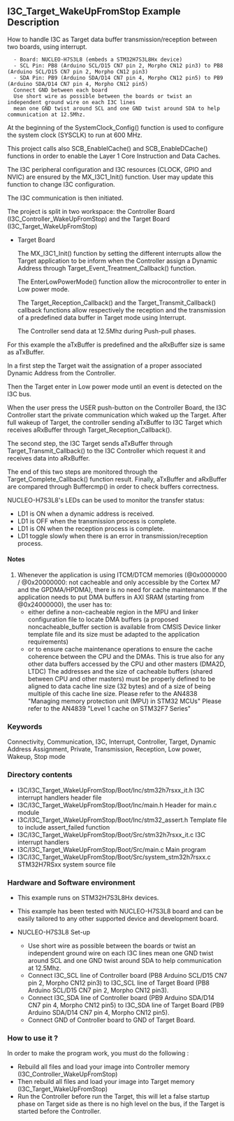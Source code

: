 ## <b>I3C_Target_WakeUpFromStop Example Description</b>

How to handle I3C as Target data buffer transmission/reception between two boards, using interrupt.

      - Board: NUCLEO-H7S3L8 (embeds a STM32H7S3L8Hx device)
      - SCL Pin: PB8 (Arduino SCL/D15 CN7 pin 2, Morpho CN12 pin3) to PB8 (Arduino SCL/D15 CN7 pin 2, Morpho CN12 pin3)
      - SDA Pin: PB9 (Arduino SDA/D14 CN7 pin 4, Morpho CN12 pin5) to PB9 (Arduino SDA/D14 CN7 pin 4, Morpho CN12 pin5)
      Connect GND between each board
      Use short wire as possible between the boards or twist an independent ground wire on each I3C lines
      mean one GND twist around SCL and one GND twist around SDA to help communication at 12.5Mhz.

At the beginning of the SystemClock_Config() function is used to configure the system
clock (SYSCLK) to run at 600 MHz.

This project calls also SCB_EnableICache() and SCB_EnableDCache() functions in order to enable
the Layer 1 Core Instruction and Data Caches.

The I3C peripheral configuration and I3C resources (CLOCK, GPIO and NVIC) are ensured by the MX_I3C1_Init() function.
User may update this function to change I3C configuration.

The I3C communication is then initiated.

The project is split in two workspace:
the Controller Board (I3C_Controller_WakeUpFromStop) and the Target Board (I3C_Target_WakeUpFromStop)

- Target Board

  The MX_I3C1_Init() function by setting the different interrupts allow the Target application to be inform
  when the Controller assign a Dynamic Address through Target_Event_Treatment_Callback() function.

  The EnterLowPowerMode() function allow the microcontroller to enter in Low power mode.

  The Target_Reception_Callback() and the Target_Transmit_Callback() callback functions
  allow respectively the reception and the transmission of a predefined data buffer in Target mode using Interrupt.

  The Controller send data at 12.5Mhz during Push-pull phases.

For this example the aTxBuffer is predefined and the aRxBuffer size is same as aTxBuffer.

In a first step the Target wait the assignation of a proper associated Dynamic Address from the Controller.

Then the Target enter in Low power mode until an event is detected on the I3C bus.

When the user press the USER push-button on the Controller Board, the I3C Controller start the private communication
which waked up the Target.
After full wakeup of Target, the controller sending aTxBuffer to I3C Target which receives aRxBuffer
through Target_Reception_Callback().

The second step, the I3C Target sends aTxBuffer through Target_Transmit_Callback()
to the I3C Controller which request it and receives data into aRxBuffer.

The end of this two steps are monitored through the Target_Complete_Callback() function
result.
Finally, aTxBuffer and aRxBuffer are compared through Buffercmp() in order to
check buffers correctness.

NUCLEO-H7S3L8's LEDs can be used to monitor the transfer status:

 - LD1 is ON when a dynamic address is received.
 - LD1 is OFF when the transmission process is complete.
 - LD1 is ON when the reception process is complete.
 - LD1 toggle slowly when there is an error in transmission/reception process.

#### <b>Notes</b>
 1. Whenever the application is using ITCM/DTCM memories (@0x0000000 / @0x20000000: not cacheable and only accessible
    by the Cortex M7 and the GPDMA/HPDMA), there is no need for cache maintenance.
    If the application needs to put DMA buffers in AXI SRAM (starting from @0x24000000), the user has to:
    - either define a non-cacheable region in the MPU and linker configuration file to locate DMA buffers
      (a proposed noncacheable_buffer section is available from CMSIS Device linker template file and its size must
      be adapted to the application requirements)
    - or to ensure cache maintenance operations to ensure the cache coherence between the CPU and the DMAs.
    This is true also for any other data buffers accessed by the CPU and other masters (DMA2D, LTDC)
    The addresses and the size of cacheable buffers (shared between CPU and other masters)
    must be properly defined to be aligned to data cache line size (32 bytes) and of a size of being multiple
    of this cache line size.
    Please refer to the AN4838 "Managing memory protection unit (MPU) in STM32 MCUs"
    Please refer to the AN4839 "Level 1 cache on STM32F7 Series"

### <b>Keywords</b>

Connectivity, Communication, I3C, Interrupt, Controller, Target, Dynamic Address Assignment, Private,
Transmission, Reception, Low power, Wakeup, Stop mode

### <b>Directory contents</b>

  - I3C/I3C_Target_WakeUpFromStop/Boot/Inc/stm32h7rsxx_it.h            I3C interrupt handlers header file
  - I3C/I3C_Target_WakeUpFromStop/Boot/Inc/main.h                    Header for main.c module
  - I3C/I3C_Target_WakeUpFromStop/Boot/Inc/stm32_assert.h            Template file to include assert_failed function
  - I3C/I3C_Target_WakeUpFromStop/Boot/Src/stm32h7rsxx_it.c            I3C interrupt handlers
  - I3C/I3C_Target_WakeUpFromStop/Boot/Src/main.c                    Main program
  - I3C/I3C_Target_WakeUpFromStop/Boot/Src/system_stm32h7rsxx.c        STM32H7RSxx system source file

### <b>Hardware and Software environment</b>

  - This example runs on STM32H7S3L8Hx devices.

  - This example has been tested with NUCLEO-H7S3L8 board and can be
    easily tailored to any other supported device and development board.

  - NUCLEO-H7S3L8 Set-up

    - Use short wire as possible between the boards or twist an independent ground wire on each I3C lines
      mean one GND twist around SCL and one GND twist around SDA to help communication at 12.5Mhz.
    - Connect I3C_SCL line of Controller board (PB8 Arduino SCL/D15 CN7 pin 2, Morpho CN12 pin3) to I3C_SCL line of Target Board (PB8 Arduino SCL/D15 CN7 pin 2, Morpho CN12 pin3).
    - Connect I3C_SDA line of Controller board (PB9 Arduino SDA/D14 CN7 pin 4, Morpho CN12 pin5) to I3C_SDA line of Target Board (PB9 Arduino SDA/D14 CN7 pin 4, Morpho CN12 pin5).
    - Connect GND of Controller board to GND of Target Board.

### <b>How to use it ?</b>

In order to make the program work, you must do the following :

 - Rebuild all files and load your image into Controller memory (I3C_Controller_WakeUpFromStop)
 - Then rebuild all files and load your image into Target memory (I3C_Target_WakeUpFromStop)
 - Run the Controller before run the Target, this will let a false startup phase on Target side
 as there is no high level on the bus, if the Target is started before the Controller.
